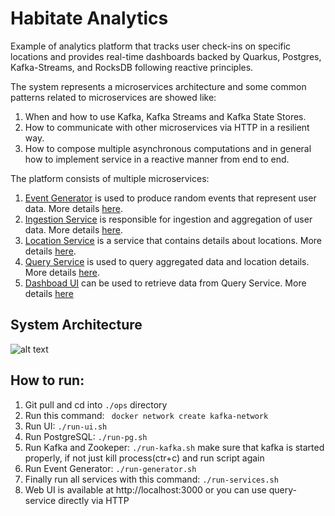 # Habitate Analytics

Example of analytics platform that tracks user check-ins on specific locations and provides real-time dashboards backed by Quarkus, Postgres, Kafka-Streams, and RocksDB
following reactive principles.

The system represents a microservices architecture and some common patterns related to microservices are showed like:
1. When and how to use Kafka, Kafka Streams and Kafka State Stores.
2. How to communicate with other microservices via HTTP in a resilient way.
3. How to compose multiple asynchronous computations and in general how to implement service in a reactive manner from end to end.

The platform consists of multiple microservices:
1. [Event Generator](https://github.com/aleksandarskrbic/reactive-anaytics-platform/tree/master/event-generator) is used to produce random events that represent user data. More details [here](https://github.com/aleksandarskrbic/reactive-anaytics-platform/tree/master/event-generator).
2. [Ingestion Service](https://github.com/aleksandarskrbic/reactive-anaytics-platform/tree/master/ingestion-service) is responsible for ingestion and aggregation of user data. More details [here](https://github.com/aleksandarskrbic/reactive-anaytics-platform/tree/master/ingestion-service).
3. [Location Service](https://github.com/aleksandarskrbic/reactive-anaytics-platform/tree/master/location-service) is a service that contains details about locations. More details [here](https://github.com/aleksandarskrbic/reactive-anaytics-platform/tree/master/location-service).
4. [Query Service](https://github.com/aleksandarskrbic/reactive-anaytics-platform/tree/master/query-service) is used to query aggregated data and location details. More details [here](https://github.com/aleksandarskrbic/reactive-anaytics-platform/tree/master/query-service).
5. [Dashboad UI](https://github.com/aleksandarskrbic/reactive-anaytics-platform/tree/master/web-ui) can be used to retrieve data from Query Service. More details [here](https://github.com/aleksandarskrbic/reactive-anaytics-platform/tree/master/web-ui)


## System Architecture

![alt text](https://github.com/aleksandarskrbic/reactive-anaytics-platform/blob/master/system-architecture.png)

## How to run:
1. Git pull and cd into ```./ops``` directory
2. Run this command: ``` docker network create kafka-network```
3. Run UI: ```./run-ui.sh```
4. Run PostgreSQL: ```./run-pg.sh```
5. Run Kafka and Zookeper: ```./run-kafka.sh``` make sure that kafka is started properly, if not just kill process(ctr+c) and run script again
6. Run Event Generator: ```./run-generator.sh```
7. Finally run all services with this command: ```./run-services.sh```
8. Web UI is available at http://localhost:3000 or you can use query-service directly via HTTP
